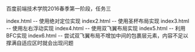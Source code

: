 百度前端技术学院2016春季第一阶段，任务三

index.html -- 使用绝对定位实现
index2.html -- 使用圣杯布局实现
index3.html -- 使用左右浮动实现
index4.html -- 使用双飞翼布局实现
index5.html -- 利用BFC实现
index6.html -- 尝试双飞翼布局不增加中间的包裹层元素，内容不足以撑满自适应区时就会出现问题